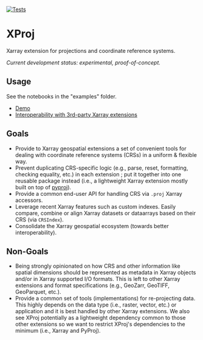 [![Tests](https://github.com/benbovy/xproj/actions/workflows/test.yml/badge.svg?branch=main&event=push)](https://github.com/benbovy/xproj/actions/test.yml?query=branch%3Amain+event%3Apush)

# XProj

Xarray extension for projections and coordinate reference systems.

*Current development status: experimental, proof-of-concept.*

## Usage

See the notebooks in the "examples" folder.

- [Demo](https://nbviewer.org/github/benbovy/xproj/blob/main/examples/demo.ipynb)
- [Interoperability with 3rd-party Xarray extensions](https://nbviewer.org/github/benbovy/xproj/blob/main/examples/xarray_geo_extensions.ipynb)

## Goals

- Provide to Xarray geospatial extensions a set of convenient tools for dealing
  with coordinate reference systems (CRSs) in a uniform & flexible way.
- Prevent duplicating CRS-specific logic (e.g., parse, reset, formatting,
  checking equality, etc.) in each extension ; put it together into one reusable
  package instead (i.e., a lightweight Xarray extension mostly built on top of
  [pyproj](https://pyproj4.github.io/pyproj/stable/)).
- Provide a common end-user API for handling CRS via `.proj` Xarray accessors.
- Leverage recent Xarray features such as custom indexes. Easily compare,
  combine or align Xarray datasets or dataarrays based on their CRS (via
  `CRSIndex`).
- Consolidate the Xarray geospatial ecosystem (towards better interoperability).

## Non-Goals

- Being strongly opinionated on how CRS and other information like spatial
  dimensions should be represented as metadata in Xarray objects and/or in
  Xarray supported I/O formats. This is left to other Xarray extensions and
  format specifications (e.g., GeoZarr, GeoTIFF, GeoParquet, etc.).
- Provide a common set of tools (implementations) for re-projecting data. This
  highly depends on the data type (i.e., raster, vector, etc.) or application
  and it is best handled by other Xarray extensions. We also see XProj
  potentially as a lightweight dependency common to those other extensions so we
  want to restrict XProj's dependencies to the minimum (i.e., Xarray and
  PyProj).
